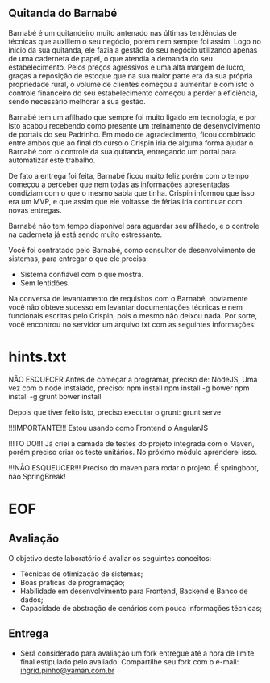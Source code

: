 ## Quitanda do Barnabé
<cenario>
Barnabé é um quitandeiro muito antenado nas últimas tendências de técnicas que auxiliem o seu negócio, porém nem sempre foi assim.
Logo no inicio da sua quitanda, ele fazia a gestão do seu negócio utilizando apenas de uma caderneta de papel, o que atendia a demanda do seu estabelecimento. Pelos preços agressivos e uma alta margem de lucro, graças a reposição de estoque que na sua maior parte era da sua própria propriedade rural, o volume de clientes começou a aumentar e com isto o controle financeiro do seu estabelecimento começou a perder a eficiência, sendo necessário melhorar a sua gestão.

Barnabé tem um afilhado que sempre foi muito ligado em tecnologia, e por isto acabou recebendo como presente um treinamento de desenvolvimento de portais do seu Padrinho. Em modo de agradecimento, ficou combinado entre ambos que ao final do curso o Crispin iria de alguma forma ajudar o Barnabé com o controle da sua quitanda, entregando um portal para automatizar este trabalho.

De fato a entrega foi feita, Barnabé ficou muito feliz porém com o tempo começou a perceber que nem todas as informações apresentadas condiziam com o que o mesmo sabia que tinha. Crispin informou que isso era um MVP, e que assim que ele voltasse de férias iria continuar com novas entregas.

Barnabé não tem tempo disponível para aguardar seu afilhado, e o controle na caderneta já está sendo muito estressante.

Você foi contratado pelo Barnabé, como consultor de desenvolvimento de sistemas, para entregar o que ele precisa:

- Sistema confiável com o que mostra.
- Sem lentidões.

Na conversa de levantamento de requisitos com o Barnabé, obviamente você não obteve sucesso em levantar documentações técnicas e nem funcionais escritas pelo Crispin, pois o mesmo não deixou nada. Por sorte, você encontrou no servidor um arquivo txt com as seguintes informações:

# hints.txt
NÃO ESQUECER
Antes de começar a programar, preciso de:
NodeJS, 
Uma vez com o node instalado, preciso:
npm install 
npm install -g bower
npm install -g grunt
bower install

Depois que tiver feito isto, preciso executar o grunt:
grunt serve

!!!IMPORTANTE!!!
Estou usando como Frontend o AngularJS

!!!TO DO!!!
Já criei a camada de testes do projeto integrada com o Maven, porém preciso criar os teste unitários. No próximo módulo aprenderei isso.

!!!NÃO ESQUEUCER!!!
Preciso do maven para rodar o projeto. É springboot, não SpringBreak! 
# EOF
</cenario>

## Avaliação

O objetivo deste laboratório é avaliar os seguintes conceitos:
- Técnicas de otimização de sistemas;
- Boas práticas de programação;
- Habilidade em desenvolvimento para Frontend, Backend e Banco de dados;
- Capacidade de abstração de cenários com pouca informações técnicas;

## Entrega

- Será considerado para avaliação um fork entregue até a hora de limite final estipulado pelo avaliado. Compartilhe seu fork com o e-mail: ingrid.pinho@yaman.com.br
